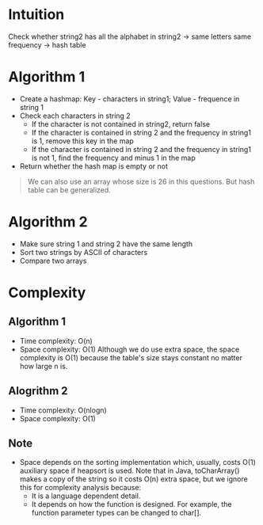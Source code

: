 # Intuition
Check whether string2 has all the alphabet in string2 -> same letters same frequency -> hash table
# Algorithm 1
- Create a hashmap: Key - characters in string1; Value - frequence in string 1
- Check each characters in string 2
  - If the character is not contained in string2, return false
  - If the character is contained in string 2 and the frequency in string1 is 1, remove this key in the map
  - If the character is contained in string 2 and the frequency in string1 is not 1, find the frequency and minus 1 in the map
- Return whether the hash map is empty or not
> We can also use an array whose size is 26 in this questions. But hash table can be generalized.
# Algorithm 2
- Make sure string 1 and string 2 have the same length
- Sort two strings by ASCII of characters
- Compare two arrays
# Complexity
## Algorithm 1
- Time complexity: O(n)
- Space complexity: O(1)  Although we do use extra space, the space complexity is O(1) because the table's size stays constant no matter how large n is.
## Alogrithm 2
- Time complexity: O(nlogn)
- Space complexity: O(1)
## Note
- Space depends on the sorting implementation which, usually, costs O(1) auxiliary space if heapsort is used. Note that in Java, toCharArray() makes a copy of the string so it costs O(n) extra space, but we ignore this for complexity analysis because:
  - It is a language dependent detail.
  - It depends on how the function is designed. For example, the function parameter types can be changed to char[].
